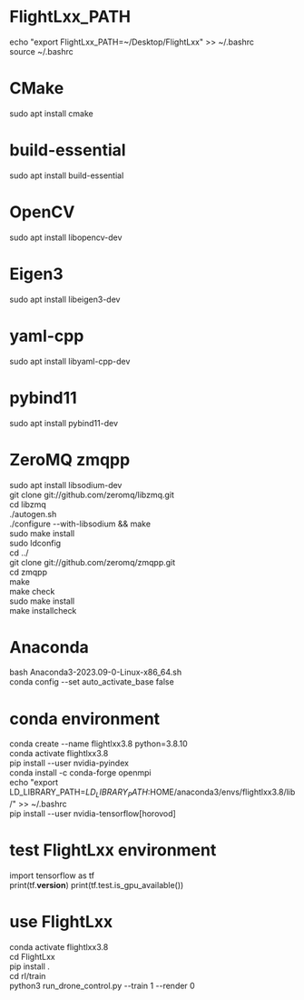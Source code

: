 # FlightLxx_PATH
echo "export FlightLxx_PATH=~/Desktop/FlightLxx" >> ~/.bashrc  
source ~/.bashrc  

# CMake
sudo apt install cmake  
# build-essential
sudo apt install build-essential  
# OpenCV
sudo apt install libopencv-dev  
# Eigen3
sudo apt install libeigen3-dev  
# yaml-cpp
sudo apt install libyaml-cpp-dev  
# pybind11
sudo apt install pybind11-dev  
# ZeroMQ zmqpp
sudo apt install libsodium-dev  
git clone git://github.com/zeromq/libzmq.git  
cd libzmq  
./autogen.sh  
./configure --with-libsodium && make  
sudo make install  
sudo ldconfig  
cd ../  
git clone git://github.com/zeromq/zmqpp.git  
cd zmqpp  
make  
make check  
sudo make install  
make installcheck  

# Anaconda
bash Anaconda3-2023.09-0-Linux-x86_64.sh  
conda config --set auto_activate_base false  
# conda environment
conda create --name flightlxx3.8 python=3.8.10  
conda activate flightlxx3.8  
pip install --user nvidia-pyindex  
conda install -c conda-forge openmpi  
echo "export LD_LIBRARY_PATH=$LD_LIBRARY_PATH:$HOME/anaconda3/envs/flightlxx3.8/lib/" >> ~/.bashrc  
pip install --user nvidia-tensorflow[horovod]  
# test FlightLxx environment
import tensorflow as tf  
print(tf.__version__)
print(tf.test.is_gpu_available())  

# use FlightLxx
conda activate flightlxx3.8  
cd FlightLxx  
pip install .  
cd rl/train  
python3 run_drone_control.py --train 1 --render 0  